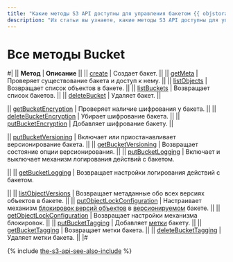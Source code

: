 ```yaml
---
title: "Какие методы S3 API доступны для управления бакетом {{ objstorage-full-name }}"
description: "Из статьи вы узнаете, какие методы S3 API доступны для управления бакетом."
---
```


# Все методы Bucket

#|
|| **Метод** | **Описание** ||
|| [create](bucket/create.md) | Создает бакет. ||
|| [getMeta](bucket/getmeta.md) | Проверяет существование бакета и доступ к нему. ||
|| [listObjects](bucket/listobjects.md) | Возвращает список объектов в бакете. ||
|| [listBuckets](bucket/list.md) | Возвращает список бакетов. ||
|| [deleteBucket](bucket/delete.md) | Удаляет бакет. ||


|| [getBucketEncryption](bucket/getbucketencryption.md) | Проверяет наличие шифрования у бакета. ||
|| [deleteBucketEncryption](bucket/deletebucketencryption.md) | Убирает шифрование бакета. ||
|| [putBucketEncryption](bucket/putbucketencryption.md) | Добавляет шифрование бакету. ||


|| [putBucketVersioning](bucket/putBucketVersioning.md) | Включает или приостанавливает версионирование бакета. ||
|| [getBucketVersioning](bucket/getBucketVersioning.md) | Возвращает состояние опции версионирования. ||
|| [putBucketLogging](bucket/putBucketLogging.md) | Включает и выключает механизм логирования действий с бакетом.


||
|| [getBucketLogging](bucket/getBucketLogging.md) | Возвращает настройки логирования действий с бакетом.


||
|| [listObjectVersions](bucket/listObjectVersions.md) | Возвращает метаданные обо всех версиях объектов в бакете. ||
|| [putObjectLockConfiguration](bucket/putobjectlockconfiguration.md) | Настраивает механизм [блокировок версий объектов](../../concepts/object-lock.md) в [версионируемом](../../concepts/versioning.md) бакете. ||
|| [getObjectLockConfiguration](bucket/getobjectlockconfiguration.md) | Возвращает настройки механизма блокировок. ||
|| [putBucketTagging](bucket/putbuckettagging.md) | Добавляет [метки](../../concepts/tags.md) бакету. ||
|| [getBucketTagging](bucket/getbuckettagging.md) | Возвращает метки бакета. ||
|| [deleteBucketTagging](bucket/deletebuckettagging.md) | Удаляет метки бакета. ||
|#

{% include [the-s3-api-see-also-include](../../../_includes/storage/the-s3-api-see-also-include.md) %}
